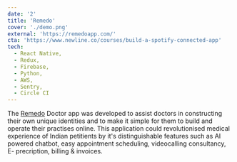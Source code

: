 ```yaml
---
date: '2'
title: 'Remedo'
cover: './demo.png'
external: 'https://remedoapp.com/'
cta: 'https://www.newline.co/courses/build-a-spotify-connected-app'
tech:
  - React Native,
  - Redux,
  - Firebase,
  - Python,
  - AWS,
  - Sentry,
  - Circle CI
---
```


The [Remedo](https://remedoapp.com/) Doctor app was developed to assist doctors in constructing their own unique identities and to make it simple for them to build and operate their practises online. This application could revolutionised medical experience of Indian petitients by it's distinguishable features such as AI powered chatbot, easy appointment scheduling, videocalling consultancy, E- precription, billing & invoices.
